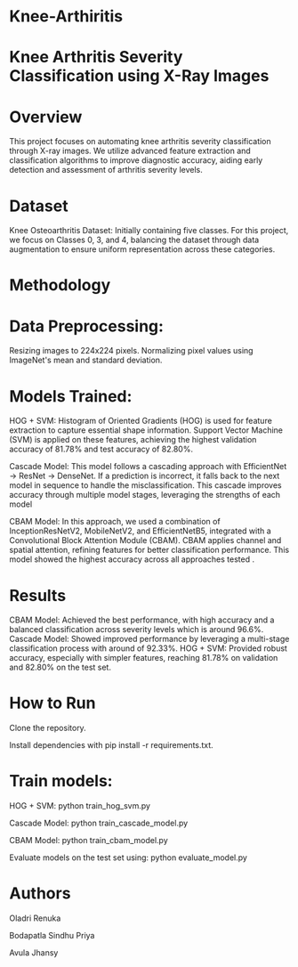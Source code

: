 # Knee-Arthiritis
# Knee Arthritis Severity Classification using X-Ray Images
# Overview
This project focuses on automating knee arthritis severity classification through X-ray images. We utilize advanced feature extraction and classification algorithms to improve diagnostic accuracy, aiding early detection and assessment of arthritis severity levels.

# Dataset
Knee Osteoarthritis Dataset: Initially containing five classes. For this project, we focus on Classes 0, 3, and 4, balancing the dataset through data augmentation to ensure uniform representation across these categories.

# Methodology
# Data Preprocessing:
Resizing images to 224x224 pixels.
Normalizing pixel values using ImageNet's mean and standard deviation.

# Models Trained:
HOG + SVM: Histogram of Oriented Gradients (HOG) is used for feature extraction to capture essential shape information. Support Vector Machine (SVM) is applied on these features, achieving the highest validation accuracy of 81.78% and test accuracy of 82.80%.

Cascade Model: This model follows a cascading approach with EfficientNet -> ResNet -> DenseNet. If a prediction is incorrect, it falls back to the next model in sequence to handle the misclassification. This cascade improves accuracy through multiple model stages, leveraging the strengths of each model 

CBAM Model: In this approach, we used a combination of InceptionResNetV2, MobileNetV2, and EfficientNetB5, integrated with a Convolutional Block Attention Module (CBAM). CBAM applies channel and spatial attention, refining features for better classification performance. This model showed the highest accuracy across all approaches tested .

# Results
CBAM Model: Achieved the best performance, with high accuracy and a balanced classification across severity levels which is around 96.6%.
Cascade Model: Showed improved performance by leveraging a multi-stage classification process with around of 92.33%.
HOG + SVM: Provided robust accuracy, especially with simpler features, reaching 81.78% on validation and 82.80% on the test set.

# How to Run
Clone the repository.

Install dependencies with pip install -r requirements.txt.

# Train models:

HOG + SVM: python train_hog_svm.py

Cascade Model: python train_cascade_model.py

CBAM Model: python train_cbam_model.py

Evaluate models on the test set using: python evaluate_model.py

# Authors
Oladri Renuka

Bodapatla Sindhu Priya

Avula Jhansy
